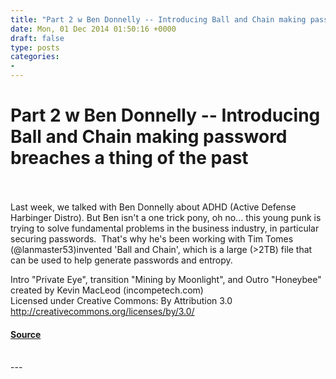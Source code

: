 ```yaml
---
title: "Part 2 w Ben Donnelly -- Introducing Ball and Chain making password breaches a thing of the past"
date: Mon, 01 Dec 2014 01:50:16 +0000
draft: false
type: posts
categories: 
- 
---
```

# Part 2 w Ben Donnelly -- Introducing Ball and Chain making password breaches a thing of the past

<br/>

<br/>
Last week, we talked with Ben Donnelly about ADHD (Active Defense Harbinger Distro). But Ben isn't a one trick pony, oh no... this young punk is trying to solve fundamental problems in the business industry, in particular securing passwords.  That's why he's been working with Tim Tomes (@lanmaster53)invented 'Ball and Chain', which is a large (>2TB) file that can be used to help generate passwords and entropy.

Intro "Private Eye", transition "Mining by Moonlight", and Outro "Honeybee" created by Kevin MacLeod (incompetech.com)   
Licensed under Creative Commons: By Attribution 3.0  
http://creativecommons.org/licenses/by/3.0/

#### [Source](http://brakeingsecurity.com/part-2-w-ben-donnelly-introducing-ball-and-chain-making-password-breaches-a-thing-of-the-past)

<br/>
---
